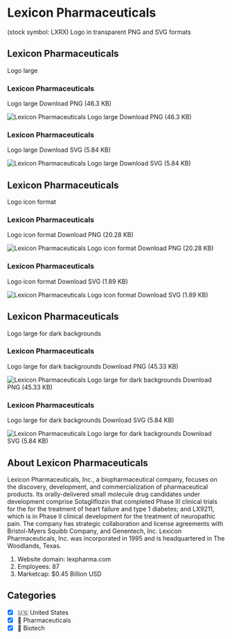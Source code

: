 # Lexicon Pharmaceuticals
 (stock symbol: LXRX) Logo in transparent PNG and SVG formats

## Lexicon Pharmaceuticals
 Logo large

### Lexicon Pharmaceuticals
 Logo large Download PNG (46.3 KB)

![Lexicon Pharmaceuticals
 Logo large Download PNG (46.3 KB)](/img/orig/LXRX_BIG-95d3db47.png)

### Lexicon Pharmaceuticals
 Logo large Download SVG (5.84 KB)

![Lexicon Pharmaceuticals
 Logo large Download SVG (5.84 KB)](/img/orig/LXRX_BIG-b4a44297.svg)

## Lexicon Pharmaceuticals
 Logo icon format

### Lexicon Pharmaceuticals
 Logo icon format Download PNG (20.28 KB)

![Lexicon Pharmaceuticals
 Logo icon format Download PNG (20.28 KB)](/img/orig/LXRX-882c7a6e.png)

### Lexicon Pharmaceuticals
 Logo icon format Download SVG (1.89 KB)

![Lexicon Pharmaceuticals
 Logo icon format Download SVG (1.89 KB)](/img/orig/LXRX-d5f4be30.svg)

## Lexicon Pharmaceuticals
 Logo large for dark backgrounds

### Lexicon Pharmaceuticals
 Logo large for dark backgrounds Download PNG (45.33 KB)

![Lexicon Pharmaceuticals
 Logo large for dark backgrounds Download PNG (45.33 KB)](/img/orig/LXRX_BIG.D-304d4290.png)

### Lexicon Pharmaceuticals
 Logo large for dark backgrounds Download SVG (5.84 KB)

![Lexicon Pharmaceuticals
 Logo large for dark backgrounds Download SVG (5.84 KB)](/img/orig/LXRX_BIG.D-49696644.svg)

## About Lexicon Pharmaceuticals


Lexicon Pharmaceuticals, Inc., a biopharmaceutical company, focuses on the discovery, development, and commercialization of pharmaceutical products. Its orally-delivered small molecule drug candidates under development comprise Sotagliflozin that completed Phase III clinical trials for the for the treatment of heart failure and type 1 diabetes; and LX9211, which is in Phase II clinical development for the treatment of neuropathic pain. The company has strategic collaboration and license agreements with Bristol-Myers Squibb Company, and Genentech, Inc. Lexicon Pharmaceuticals, Inc. was incorporated in 1995 and is headquartered in The Woodlands, Texas.

1. Website domain: lexpharma.com
2. Employees: 87
3. Marketcap: $0.45 Billion USD


## Categories
- [x] 🇺🇸 United States
- [x] 💊 Pharmaceuticals
- [x] 🧬 Biotech
